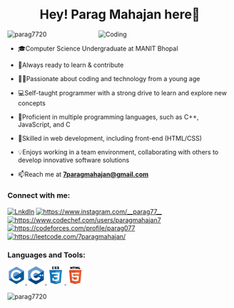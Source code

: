 <h1 align="center">Hey! Parag Mahajan here👋</h1>
<img align="right" alt="Coding" width="300" src=https://cdn.dribbble.com/users/1162077/screenshots/3848914/programmer.gif>
<p align="left"> <img src="https://komarev.com/ghpvc/?username=parag7720&label=Profile%20views&color=0e75b6&style=flat" alt="parag7720" /> </p>

- 🎓Computer Science Undergraduate at MANIT Bhopal

- 🌱Always ready to learn & contribute
- 🧑‍💻Passionate about coding and technology from a young age
- 💻Self-taught programmer with a strong drive to learn and explore new concepts
- 🤹Proficient in multiple programming languages, such as C++, JavaScript, and C
- 🎢Skilled in web development, including front-end (HTML/CSS)
- 💡Enjoys working in a team environment, collaborating with others to develop innovative software solutions
- 📫Reach me at **7paragmahajan@gmail.com**

<h3 align="left">Connect with me:</h3>
<p align="left">
<a href="https://www.linkedin.com/in/parag-mahajan-b05991223/" target="blank"><img align="center" src="https://raw.githubusercontent.com/rahuldkjain/github-profile-readme-generator/master/src/images/icons/Social/linked-in-alt.svg" alt="LnkdIn" height="30" width="40" /></a>
<a href="https://www.instagram.com/__parag__77" target="blank"><img align="center" src="https://raw.githubusercontent.com/rahuldkjain/github-profile-readme-generator/master/src/images/icons/Social/instagram.svg" alt="https://www.instagram.com/__parag77__" height="30" width="40" /></a>
<a href="https://www.codechef.com/users/paragmahajan7" target="blank"><img align="center" src="https://cdn.jsdelivr.net/npm/simple-icons@3.1.0/icons/codechef.svg" alt="https://www.codechef.com/users/paragmahajan7" height="30" width="40" /></a>
<a href="https://codeforces.com/profile/parag077" target="blank"><img align="center" src="https://raw.githubusercontent.com/rahuldkjain/github-profile-readme-generator/master/src/images/icons/Social/codeforces.svg" alt="https://codeforces.com/profile/parag077" height="30" width="40" /></a>
<a href="https://leetcode.com/7paragmahajan/" target="blank"><img align="center" src="https://raw.githubusercontent.com/rahuldkjain/github-profile-readme-generator/master/src/images/icons/Social/leet-code.svg" alt="https://leetcode.com/7paragmahajan/" height="30" width="40" /></a>
</p>

<h3 align="left">Languages and Tools:</h3>
<p align="left"> <a href="https://www.cprogramming.com/" target="_blank" rel="noreferrer"> <img src="https://raw.githubusercontent.com/devicons/devicon/master/icons/c/c-original.svg" alt="c" width="40" height="40"/> </a> <a href="https://www.w3schools.com/cpp/" target="_blank" rel="noreferrer"> <img src="https://raw.githubusercontent.com/devicons/devicon/master/icons/cplusplus/cplusplus-original.svg" alt="cplusplus" width="40" height="40"/> </a> <a href="https://www.w3schools.com/css/" target="_blank" rel="noreferrer"> <img src="https://raw.githubusercontent.com/devicons/devicon/master/icons/css3/css3-original-wordmark.svg" alt="css3" width="40" height="40"/> </a> <a href="https://www.w3.org/html/" target="_blank" rel="noreferrer"> <img src="https://raw.githubusercontent.com/devicons/devicon/master/icons/html5/html5-original-wordmark.svg" alt="html5" width="40" height="40"/> </a> </p>

<p><img align="center" src="https://github-readme-stats.vercel.app/api/top-langs?username=parag7720&show_icons=true&locale=en&layout=compact" alt="parag7720" /></p>
